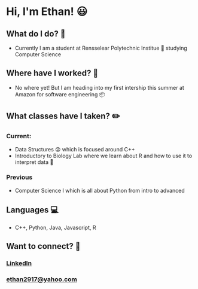 # Hi, I'm Ethan! :smiley:
## What do I do? :thought_balloon:
- Currently I am a student at Rensselear Polytechnic Institue :school: studying Computer Science 
## Where have I worked? :briefcase:
- No where yet! But I am heading into my first intership this summer at Amazon for software engineering :package:
## What classes have I taken? :pencil2:
### Current:
- Data Structures :worried: which is focused around C++
- Introductory to Biology Lab where we learn about R and how to use it to interpret data :ledger:
### Previous
- Computer Science I which is all about Python from intro to advanced 
## Languages :computer:
- C++, Python, Java, Javascript, R
## Want to connect? :postbox:
### **[LinkedIn](https://www.linkedin.com/in/ethanelizardogarcia/)**
### **ethan2917@yahoo.com**
